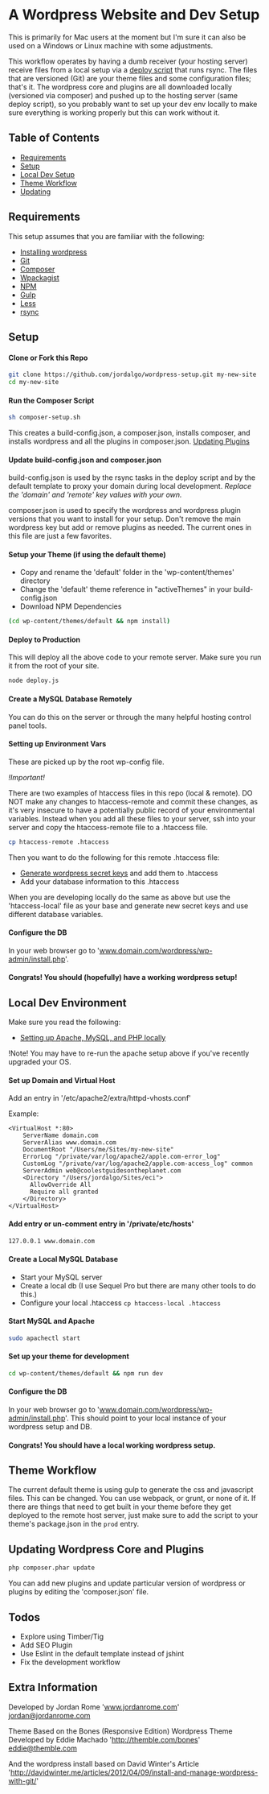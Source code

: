 # A Wordpress Website and Dev Setup

This is primarily for Mac users at the moment but I'm sure it can also be used on a Windows or Linux machine with some adjustments.

This workflow operates by having a dumb receiver (your hosting server) receive files from a local setup via a [deploy script](./deploy.js) that runs rsync. The files that are versioned (Git) are your theme files and some configuration files; that's it. The wordpress core and plugins are all downloaded locally (versioned via composer) and pushed up to the hosting server (same deploy script), so you probably want to set up your dev env locally to make sure everything is working properly but this can work without it.

## Table of Contents
* [Requirements](#requirements)
* [Setup](#setup)
* [Local Dev Setup](#local)
* [Theme Workflow](#themeflow)
* [Updating](#updating)

<a name="requirements"></a>
## Requirements

This setup assumes that you are familiar with the following:
* [Installing wordpress](https://codex.wordpress.org/Installing_WordPress)
* [Git](https://git-scm.com/)
* [Composer](https://getcomposer.org/)
* [Wpackagist](http://wpackagist.org/)
* [NPM](https://www.npmjs.com/)
* [Gulp](http://gulpjs.com/)
* [Less](http://lesscss.org/)
* [rsync](http://linux.die.net/man/1/rsync)


<a name="setup"></a>
## Setup

#### Clone or Fork this Repo

```bash
git clone https://github.com/jordalgo/wordpress-setup.git my-new-site
cd my-new-site
```

#### Run the Composer Script

```bash
sh composer-setup.sh
```

This creates a build-config.json, a composer.json, installs composer, and installs wordpress and all the plugins in composer.json. [Updating Plugins](#updating)

#### Update build-config.json and composer.json

build-config.json is used by the rsync tasks in the deploy script and by the default template to proxy your domain during local development.
*Replace the 'domain' and 'remote' key values with your own.*

composer.json is used to specify the wordpress and wordpress plugin versions that you want to install for your setup. Don't remove the main wordpress key but add or remove plugins as needed. The current ones in this file are just a few favorites.

#### Setup your Theme (if using the default theme)

* Copy and rename the 'default' folder in the 'wp-content/themes' directory
* Change the 'default' theme reference in "activeThemes" in your build-config.json
* Download NPM Dependencies

```bash
(cd wp-content/themes/default && npm install)
```

#### Deploy to Production

This will deploy all the above code to your remote server. Make sure you run it from the root of your site.

```bash
node deploy.js
```

#### Create a MySQL Database Remotely

You can do this on the server or through the many helpful hosting control panel tools.

#### Setting up Environment Vars

These are picked up by the root wp-config file.

*!Important!*

There are two examples of htaccess files in this repo (local & remote). DO NOT make any changes to htaccess-remote and commit these changes, as it's very insecure to have a potentially public record of your environmental variables. Instead when you add all these files to your server, ssh into your server and copy the htaccess-remote file to a .htaccess file.

```bash
cp htaccess-remote .htaccess
```

Then you want to do the following for this remote .htaccess file:

* [Generate wordpress secret keys](https://api.wordpress.org/secret-key/1.1/salt/) and add them to .htaccess
* Add your database information to this .htaccess

When you are developing locally do the same as above but use the 'htaccess-local' file
as your base and generate new secret keys and use different database variables.

#### Configure the DB

In your web browser go to 'www.domain.com/wordpress/wp-admin/install.php'.

#### Congrats! You should (hopefully) have a working wordpress setup!


<a name="local"></a>
## Local Dev Environment

Make sure you read the following:
* [Setting up Apache, MySQL, and PHP locally](http://jason.pureconcepts.net/2012/10/install-apache-php-mysql-mac-os-x/)

!Note! You may have to re-run the apache setup above if you've recently upgraded your OS.

#### Set up Domain and Virtual Host

Add an entry in '/etc/apache2/extra/httpd-vhosts.conf'

Example:
```
<VirtualHost *:80>
    ServerName domain.com
    ServerAlias www.domain.com
    DocumentRoot "/Users/me/Sites/my-new-site"
    ErrorLog "/private/var/log/apache2/apple.com-error_log"
    CustomLog "/private/var/log/apache2/apple.com-access_log" common
    ServerAdmin web@coolestguidesontheplanet.com
    <Directory "/Users/jordalgo/Sites/eci">
      AllowOverride All
      Require all granted
    </Directory>
</VirtualHost>
```

#### Add entry or un-comment entry in '/private/etc/hosts'

```bash
127.0.0.1 www.domain.com
```

#### Create a Local MySQL Database

* Start your MySQL server
* Create a local db (I use Sequel Pro but there are many other tools to do this.)
* Configure your local .htaccess `cp htaccess-local .htaccess`

#### Start MySQL and Apache

```bash
sudo apachectl start
```

#### Set up your theme for development

```bash
cd wp-content/themes/default && npm run dev
```

#### Configure the DB

In your web browser go to 'www.domain.com/wordpress/wp-admin/install.php'.
This should point to your local instance of your wordpress setup and DB.

#### Congrats! You should have a local working wordpress setup.

<a name="themeflow"></a>
## Theme Workflow

The current default theme is using gulp to generate the css and javascript files. This can be changed. You can use webpack, or grunt, or none of it. If there are things that need to get built in your theme before they get deployed to the remote host server, just make sure to add the script to your theme's package.json in the `prod` entry.

<a name="updating"></a>
## Updating Wordpress Core and Plugins

```bash
php composer.phar update
```

You can add new plugins and update particular version of wordpress or plugins
by editing the 'composer.json' file.

## Todos
* Explore using Timber/Tig
* Add SEO Plugin
* Use Eslint in the default template instead of jshint
* Fix the development workflow

## Extra Information


Developed by Jordan Rome
'www.jordanrome.com'
jordan@jordanrome.com

Theme Based on the Bones (Responsive Edition) Wordpress Theme
Developed by Eddie Machado
'http://themble.com/bones'
eddie@themble.com

And the wordpress install based on
David Winter's Article
'http://davidwinter.me/articles/2012/04/09/install-and-manage-wordpress-with-git/'

